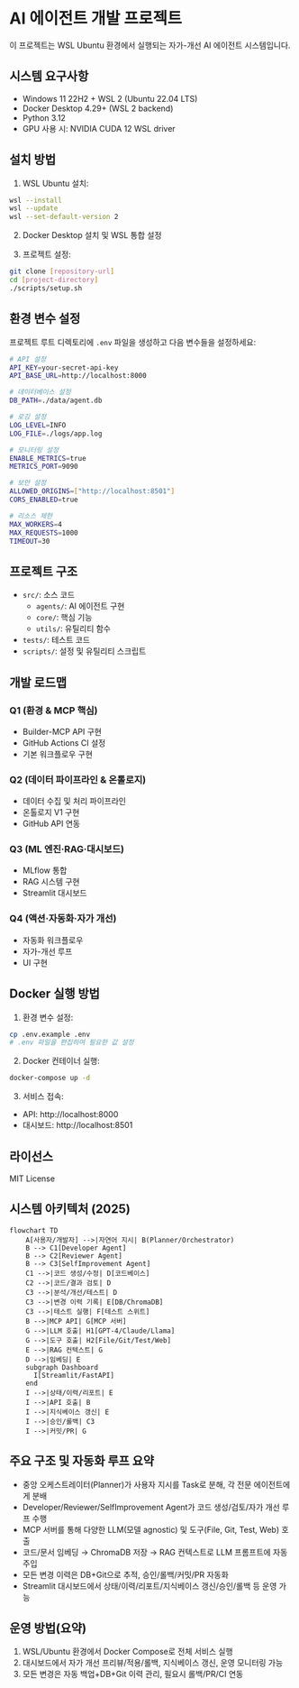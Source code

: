 # AI 에이전트 개발 프로젝트

이 프로젝트는 WSL Ubuntu 환경에서 실행되는 자가-개선 AI 에이전트 시스템입니다.

## 시스템 요구사항

- Windows 11 22H2 + WSL 2 (Ubuntu 22.04 LTS)
- Docker Desktop 4.29+ (WSL 2 backend)
- Python 3.12
- GPU 사용 시: NVIDIA CUDA 12 WSL driver

## 설치 방법

1. WSL Ubuntu 설치:
```bash
wsl --install
wsl --update
wsl --set-default-version 2
```

2. Docker Desktop 설치 및 WSL 통합 설정

3. 프로젝트 설정:
```bash
git clone [repository-url]
cd [project-directory]
./scripts/setup.sh
```

## 환경 변수 설정

프로젝트 루트 디렉토리에 `.env` 파일을 생성하고 다음 변수들을 설정하세요:

```bash
# API 설정
API_KEY=your-secret-api-key
API_BASE_URL=http://localhost:8000

# 데이터베이스 설정
DB_PATH=./data/agent.db

# 로깅 설정
LOG_LEVEL=INFO
LOG_FILE=./logs/app.log

# 모니터링 설정
ENABLE_METRICS=true
METRICS_PORT=9090

# 보안 설정
ALLOWED_ORIGINS=["http://localhost:8501"]
CORS_ENABLED=true

# 리소스 제한
MAX_WORKERS=4
MAX_REQUESTS=1000
TIMEOUT=30
```

## 프로젝트 구조

- `src/`: 소스 코드
  - `agents/`: AI 에이전트 구현
  - `core/`: 핵심 기능
  - `utils/`: 유틸리티 함수
- `tests/`: 테스트 코드
- `scripts/`: 설정 및 유틸리티 스크립트

## 개발 로드맵

### Q1 (환경 & MCP 핵심)
- Builder-MCP API 구현
- GitHub Actions CI 설정
- 기본 워크플로우 구현

### Q2 (데이터 파이프라인 & 온톨로지)
- 데이터 수집 및 처리 파이프라인
- 온톨로지 V1 구현
- GitHub API 연동

### Q3 (ML 엔진·RAG·대시보드)
- MLflow 통합
- RAG 시스템 구현
- Streamlit 대시보드

### Q4 (액션·자동화·자가 개선)
- 자동화 워크플로우
- 자가-개선 루프
- UI 구현

## Docker 실행 방법

1. 환경 변수 설정:
```bash
cp .env.example .env
# .env 파일을 편집하여 필요한 값 설정
```

2. Docker 컨테이너 실행:
```bash
docker-compose up -d
```

3. 서비스 접속:
- API: http://localhost:8000
- 대시보드: http://localhost:8501

## 라이선스

MIT License 

## 시스템 아키텍처 (2025)

```mermaid
flowchart TD
    A[사용자/개발자] -->|자연어 지시| B(Planner/Orchestrator)
    B --> C1[Developer Agent]
    B --> C2[Reviewer Agent]
    B --> C3[SelfImprovement Agent]
    C1 -->|코드 생성/수정| D[코드베이스]
    C2 -->|코드/결과 검토| D
    C3 -->|분석/개선/테스트| D
    C3 -->|변경 이력 기록| E[DB/ChromaDB]
    C3 -->|테스트 실행| F[테스트 스위트]
    B -->|MCP API| G[MCP 서버]
    G -->|LLM 호출| H1[GPT-4/Claude/Llama]
    G -->|도구 호출| H2[File/Git/Test/Web]
    E -->|RAG 컨텍스트| G
    D -->|임베딩| E
    subgraph Dashboard
      I[Streamlit/FastAPI]
    end
    I -->|상태/이력/리포트| E
    I -->|API 호출| B
    I -->|지식베이스 갱신| E
    I -->|승인/롤백| C3
    I -->|커밋/PR| G
```

## 주요 구조 및 자동화 루프 요약
- 중앙 오케스트레이터(Planner)가 사용자 지시를 Task로 분해, 각 전문 에이전트에게 분배
- Developer/Reviewer/SelfImprovement Agent가 코드 생성/검토/자가 개선 루프 수행
- MCP 서버를 통해 다양한 LLM(모델 agnostic) 및 도구(File, Git, Test, Web) 호출
- 코드/문서 임베딩 → ChromaDB 저장 → RAG 컨텍스트로 LLM 프롬프트에 자동 주입
- 모든 변경 이력은 DB+Git으로 추적, 승인/롤백/커밋/PR 자동화
- Streamlit 대시보드에서 상태/이력/리포트/지식베이스 갱신/승인/롤백 등 운영 가능

## 운영 방법(요약)
1. WSL/Ubuntu 환경에서 Docker Compose로 전체 서비스 실행
2. 대시보드에서 자가 개선 프리뷰/적용/롤백, 지식베이스 갱신, 운영 모니터링 가능
3. 모든 변경은 자동 백업+DB+Git 이력 관리, 필요시 롤백/PR/CI 연동 